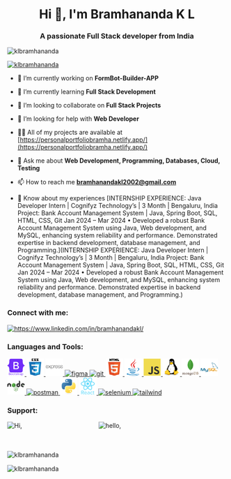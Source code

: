 <h1 align="center">Hi 👋, I'm Bramhananda K L</h1>
<h3 align="center">A passionate Full Stack developer from India</h3>

<p align="left"> <img src="https://komarev.com/ghpvc/?username=klbramhananda&label=Profile%20views&color=0e75b6&style=flat" alt="klbramhananda" /> </p>

<p align="left"> <a href="https://github.com/ryo-ma/github-profile-trophy"><img src="https://github-profile-trophy.vercel.app/?username=klbramhananda" alt="klbramhananda" /></a> </p>

- 🔭 I’m currently working on **FormBot-Builder-APP**

- 🌱 I’m currently learning **Full Stack Development**

- 👯 I’m looking to collaborate on **Full Stack Projects**

- 🤝 I’m looking for help with **Web Developer**

- 👨‍💻 All of my projects are available at [https://personalportfoliobramha.netlify.app/](https://personalportfoliobramha.netlify.app/)

- 💬 Ask me about **Web Development, Programming, Databases, Cloud, Testing**

- 📫 How to reach me **bramhanandakl2002@gmail.com**

- 📄 Know about my experiences [INTERNSHIP EXPERIENCE: Java Developer Intern | Cognifyz Technology’s | 3 Month | Bengaluru, India Project: Bank Account Management System | Java, Spring Boot, SQL, HTML, CSS, Git Jan 2024 – Mar 2024 • Developed a robust Bank Account Management System using Java, Web development, and MySQL, enhancing system reliability and performance. Demonstrated expertise in backend development, database management, and Programming.](INTERNSHIP EXPERIENCE: Java Developer Intern | Cognifyz Technology’s | 3 Month | Bengaluru, India Project: Bank Account Management System | Java, Spring Boot, SQL, HTML, CSS, Git Jan 2024 – Mar 2024 • Developed a robust Bank Account Management System using Java, Web development, and MySQL, enhancing system reliability and performance. Demonstrated expertise in backend development, database management, and Programming.)

<h3 align="left">Connect with me:</h3>
<p align="left">
<a href="https://linkedin.com/in/https://www.linkedin.com/in/bramhanandakl/" target="blank"><img align="center" src="https://raw.githubusercontent.com/rahuldkjain/github-profile-readme-generator/master/src/images/icons/Social/linked-in-alt.svg" alt="https://www.linkedin.com/in/bramhanandakl/" height="30" width="40" /></a>
</p>

<h3 align="left">Languages and Tools:</h3>
<p align="left"> <a href="https://getbootstrap.com" target="_blank" rel="noreferrer"> <img src="https://raw.githubusercontent.com/devicons/devicon/master/icons/bootstrap/bootstrap-plain-wordmark.svg" alt="bootstrap" width="40" height="40"/> </a> <a href="https://www.w3schools.com/css/" target="_blank" rel="noreferrer"> <img src="https://raw.githubusercontent.com/devicons/devicon/master/icons/css3/css3-original-wordmark.svg" alt="css3" width="40" height="40"/> </a> <a href="https://expressjs.com" target="_blank" rel="noreferrer"> <img src="https://raw.githubusercontent.com/devicons/devicon/master/icons/express/express-original-wordmark.svg" alt="express" width="40" height="40"/> </a> <a href="https://www.figma.com/" target="_blank" rel="noreferrer"> <img src="https://www.vectorlogo.zone/logos/figma/figma-icon.svg" alt="figma" width="40" height="40"/> </a> <a href="https://git-scm.com/" target="_blank" rel="noreferrer"> <img src="https://www.vectorlogo.zone/logos/git-scm/git-scm-icon.svg" alt="git" width="40" height="40"/> </a> <a href="https://www.w3.org/html/" target="_blank" rel="noreferrer"> <img src="https://raw.githubusercontent.com/devicons/devicon/master/icons/html5/html5-original-wordmark.svg" alt="html5" width="40" height="40"/> </a> <a href="https://www.java.com" target="_blank" rel="noreferrer"> <img src="https://raw.githubusercontent.com/devicons/devicon/master/icons/java/java-original.svg" alt="java" width="40" height="40"/> </a> <a href="https://developer.mozilla.org/en-US/docs/Web/JavaScript" target="_blank" rel="noreferrer"> <img src="https://raw.githubusercontent.com/devicons/devicon/master/icons/javascript/javascript-original.svg" alt="javascript" width="40" height="40"/> </a> <a href="https://www.linux.org/" target="_blank" rel="noreferrer"> <img src="https://raw.githubusercontent.com/devicons/devicon/master/icons/linux/linux-original.svg" alt="linux" width="40" height="40"/> </a> <a href="https://www.mongodb.com/" target="_blank" rel="noreferrer"> <img src="https://raw.githubusercontent.com/devicons/devicon/master/icons/mongodb/mongodb-original-wordmark.svg" alt="mongodb" width="40" height="40"/> </a> <a href="https://www.mysql.com/" target="_blank" rel="noreferrer"> <img src="https://raw.githubusercontent.com/devicons/devicon/master/icons/mysql/mysql-original-wordmark.svg" alt="mysql" width="40" height="40"/> </a> <a href="https://nodejs.org" target="_blank" rel="noreferrer"> <img src="https://raw.githubusercontent.com/devicons/devicon/master/icons/nodejs/nodejs-original-wordmark.svg" alt="nodejs" width="40" height="40"/> </a> <a href="https://postman.com" target="_blank" rel="noreferrer"> <img src="https://www.vectorlogo.zone/logos/getpostman/getpostman-icon.svg" alt="postman" width="40" height="40"/> </a> <a href="https://www.python.org" target="_blank" rel="noreferrer"> <img src="https://raw.githubusercontent.com/devicons/devicon/master/icons/python/python-original.svg" alt="python" width="40" height="40"/> </a> <a href="https://reactjs.org/" target="_blank" rel="noreferrer"> <img src="https://raw.githubusercontent.com/devicons/devicon/master/icons/react/react-original-wordmark.svg" alt="react" width="40" height="40"/> </a> <a href="https://www.selenium.dev" target="_blank" rel="noreferrer"> <img src="https://raw.githubusercontent.com/detain/svg-logos/780f25886640cef088af994181646db2f6b1a3f8/svg/selenium-logo.svg" alt="selenium" width="40" height="40"/> </a> <a href="https://tailwindcss.com/" target="_blank" rel="noreferrer"> <img src="https://www.vectorlogo.zone/logos/tailwindcss/tailwindcss-icon.svg" alt="tailwind" width="40" height="40"/> </a> </p>

<h3 align="left">Support:</h3>
<p><a href="https://www.buymeacoffee.com/Hi,"> <img align="left" src="https://cdn.buymeacoffee.com/buttons/v2/default-yellow.png" height="50" width="210" alt="Hi," /></a><a href="https://ko-fi.com/hello,"> <img align="left" src="https://cdn.ko-fi.com/cdn/kofi3.png?v=3" height="50" width="210" alt="hello," /></a></p><br><br>

<p>&nbsp;<img align="center" src="https://github-readme-stats.vercel.app/api?username=klbramhananda&show_icons=true&locale=en" alt="klbramhananda" /></p>

<p><img align="center" src="https://github-readme-streak-stats.herokuapp.com/?user=klbramhananda&" alt="klbramhananda" /></p>
